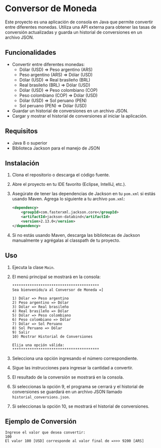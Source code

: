 # Conversor de Moneda

Este proyecto es una aplicación de consola en Java que permite convertir entre diferentes monedas. Utiliza una API externa para obtener las tasas de conversión actualizadas y guarda un historial de conversiones en un archivo JSON.

## Funcionalidades

- Convertir entre diferentes monedas:
  - Dólar (USD) => Peso argentino (ARS)
  - Peso argentino (ARS) => Dólar (USD)
  - Dólar (USD) => Real brasileño (BRL)
  - Real brasileño (BRL) => Dólar (USD)
  - Dólar (USD) => Peso colombiano (COP)
  - Peso colombiano (COP) => Dólar (USD)
  - Dólar (USD) => Sol peruano (PEN)
  - Sol peruano (PEN) => Dólar (USD)
- Guardar un historial de conversiones en un archivo JSON.
- Cargar y mostrar el historial de conversiones al iniciar la aplicación.

## Requisitos

- Java 8 o superior
- Biblioteca Jackson para el manejo de JSON

## Instalación

1. Clona el repositorio o descarga el código fuente.
2. Abre el proyecto en tu IDE favorito (Eclipse, IntelliJ, etc.).
3. Asegúrate de tener las dependencias de Jackson en tu `pom.xml` si estás usando Maven. Agrega lo siguiente a tu archivo `pom.xml`:
   
    ```xml
    <dependency>
        <groupId>com.fasterxml.jackson.core</groupId>
        <artifactId>jackson-databind</artifactId>
        <version>2.13.0</version>
    </dependency>
    ```

4. Si no estás usando Maven, descarga las bibliotecas de Jackson manualmente y agrégalas al classpath de tu proyecto.

## Uso

1. Ejecuta la clase `Main`.
2. El menú principal se mostrará en la consola:

    ```
    ****************************************
    Sea bienvenido/a al Conversor de Moneda =]
    
    1) Dólar => Peso argentino
    2) Peso argentino => Dólar
    3) Dólar => Real brasileño
    4) Real brasileño => Dólar
    5) Dólar => Peso colombiano
    6) Peso colombiano => Dólar
    7) Dólar => Sol Peruano
    8) Sol Peruano => Dólar
    9) Salir
    10) Mostrar Historial de Conversiones
    
    Elija una opción válida: 
    ****************************************
    ```

3. Selecciona una opción ingresando el número correspondiente.
4. Sigue las instrucciones para ingresar la cantidad a convertir.
5. El resultado de la conversión se mostrará en la consola.
6. Si seleccionas la opción 9, el programa se cerrará y el historial de conversiones se guardará en un archivo JSON llamado `historial_conversions.json`.
7. Si seleccionas la opción 10, se mostrará el historial de conversiones.

## Ejemplo de Conversión

```plaintext
Ingrese el valor que desea convertir:
100
El valor 100 [USD] corresponde al valor final de =>>> 9200 [ARS]
